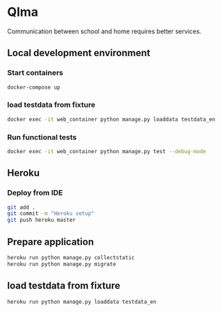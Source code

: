 # Qlma

Communication between school and home requires better services.

## Local development environment

### Start containers
```bash
docker-compose up
```

### load testdata from fixture
```bash
docker exec -it web_container python manage.py loaddata testdata_en
```

### Run functional tests
```bash
docker exec -it web_container python manage.py test --debug-mode
```

## Heroku

### Deploy from IDE
```bash
git add .
git commit -m "Heroku setup"
git push heroku master
```

## Prepare application
```bash
heroku run python manage.py collectstatic
heroku run python manage.py migrate
```

## load testdata from fixture
```bash
heroku run python manage.py loaddata testdata_en
```